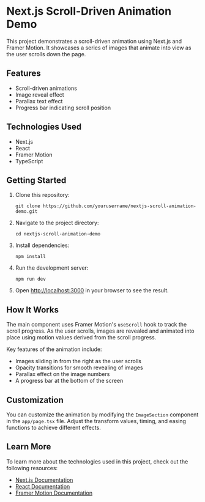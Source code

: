 # Next.js Scroll-Driven Animation Demo

This project demonstrates a scroll-driven animation using Next.js and Framer Motion. It showcases a series of images that animate into view as the user scrolls down the page.

## Features

- Scroll-driven animations
- Image reveal effect
- Parallax text effect
- Progress bar indicating scroll position

## Technologies Used

- Next.js
- React
- Framer Motion
- TypeScript

## Getting Started

1. Clone this repository:
   ```
   git clone https://github.com/yourusername/nextjs-scroll-animation-demo.git
   ```

2. Navigate to the project directory:
   ```
   cd nextjs-scroll-animation-demo
   ```

3. Install dependencies:
   ```
   npm install
   ```

4. Run the development server:
   ```
   npm run dev
   ```

5. Open [http://localhost:3000](http://localhost:3000) in your browser to see the result.

## How It Works

The main component uses Framer Motion's `useScroll` hook to track the scroll progress. As the user scrolls, images are revealed and animated into place using motion values derived from the scroll progress.

Key features of the animation include:

- Images sliding in from the right as the user scrolls
- Opacity transitions for smooth revealing of images
- Parallax effect on the image numbers
- A progress bar at the bottom of the screen

## Customization

You can customize the animation by modifying the `ImageSection` component in the `app/page.tsx` file. Adjust the transform values, timing, and easing functions to achieve different effects.

## Learn More

To learn more about the technologies used in this project, check out the following resources:

- [Next.js Documentation](https://nextjs.org/docs)
- [React Documentation](https://reactjs.org/docs/getting-started.html)
- [Framer Motion Documentation](https://www.framer.com/motion/)

